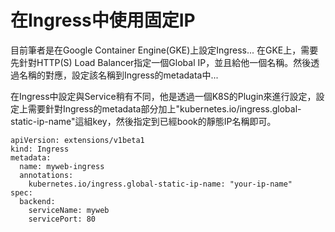 # 在Ingress中使用固定IP

目前筆者是在Google Container Engine(GKE)上設定Ingress... 在GKE上，需要先針對HTTP(S) Load Balancer指定一個Global IP，並且給他一個名稱。然後透過名稱的對應，設定該名稱到Ingress的metadata中... 

在Ingress中設定與Service稍有不同，他是透過一個K8S的Plugin來進行設定，設定上需要針對Ingress的metadata部分加上"kubernetes.io/ingress.global-static-ip-name"這組key，然後指定到已經book的靜態IP名稱即可。

```
apiVersion: extensions/v1beta1
kind: Ingress
metadata:
  name: myweb-ingress
  annotations:
    kubernetes.io/ingress.global-static-ip-name: "your-ip-name"
spec:
  backend:
    serviceName: myweb
    servicePort: 80
```